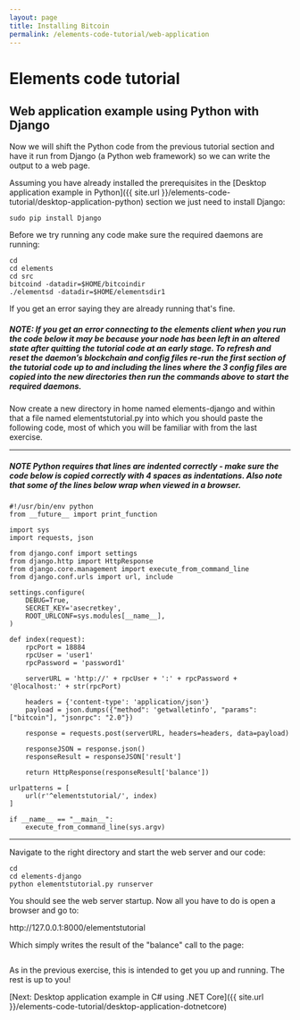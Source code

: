 ```yaml
---
layout: page
title: Installing Bitcoin
permalink: /elements-code-tutorial/web-application
---
```


# Elements code tutorial

## Web application example using Python with Django

Now we will shift the Python code from the previous tutorial section and have it run from Django (a Python web framework) so we can write the output to a web page. 

Assuming you have already installed the prerequisites in the [Desktop application example in Python]({{ site.url }}/elements-code-tutorial/desktop-application-python) section we just need to install Django:

~~~~
sudo pip install Django
~~~~

Before we try running any code make sure the required daemons are running:

~~~~
cd
cd elements
cd src
bitcoind -datadir=$HOME/bitcoindir
./elementsd -datadir=$HOME/elementsdir1
~~~~

If you get an error saying they are already running that's fine.

##### NOTE: If you get an error connecting to the elements client when you run the code below it may be because your node has been left in an altered state after quitting the tutorial code at an early stage. To refresh and reset the daemon’s blockchain and config files re-run the first section of the tutorial code up to and including the lines where the 3 config files are copied into the new directories then run the commands above to start the required daemons.

Now create a new directory in home named elements-django and within that a file named elementstutorial.py into which you should paste the following code, most of which you will be familiar with from the last exercise. 

* * * 

##### NOTE Python requires that lines are indented correctly - make sure the code below is copied correctly with 4 spaces as indentations. Also note that some of the lines below wrap when viewed in a browser.

~~~~
#!/usr/bin/env python
from __future__ import print_function

import sys
import requests, json

from django.conf import settings 
from django.http import HttpResponse
from django.core.management import execute_from_command_line
from django.conf.urls import url, include

settings.configure(
    DEBUG=True,
    SECRET_KEY='asecretkey',
    ROOT_URLCONF=sys.modules[__name__],
)
 
def index(request):
    rpcPort = 18884
    rpcUser = 'user1'
    rpcPassword = 'password1'

    serverURL = 'http://' + rpcUser + ':' + rpcPassword + '@localhost:' + str(rpcPort)

    headers = {'content-type': 'application/json'}
    payload = json.dumps({"method": 'getwalletinfo', "params": ["bitcoin"], "jsonrpc": "2.0"})

    response = requests.post(serverURL, headers=headers, data=payload)

    responseJSON = response.json()
    responseResult = responseJSON['result']

    return HttpResponse(responseResult['balance'])

urlpatterns = [
    url(r'^elementstutorial/', index)
]
 
if __name__ == "__main__":
    execute_from_command_line(sys.argv)
~~~~

* * * 

Navigate to the right directory and start the web server and our code:

~~~~
cd
cd elements-django
python elementstutorial.py runserver
~~~~

You should see the web server startup. Now all you have to do is open a browser and go to:

<div class="console-output">http://127.0.0.1:8000/elementstutorial
</div>

Which simply writes the result of the "balance" call to the page:

<img class="" alt="" src="{{ site.url }}/images/django.png" />

As in the previous exercise, this is intended to get you up and running. The rest is up to you!


[Next: Desktop application example in C# using .NET Core]({{ site.url }}/elements-code-tutorial/desktop-application-dotnetcore)

